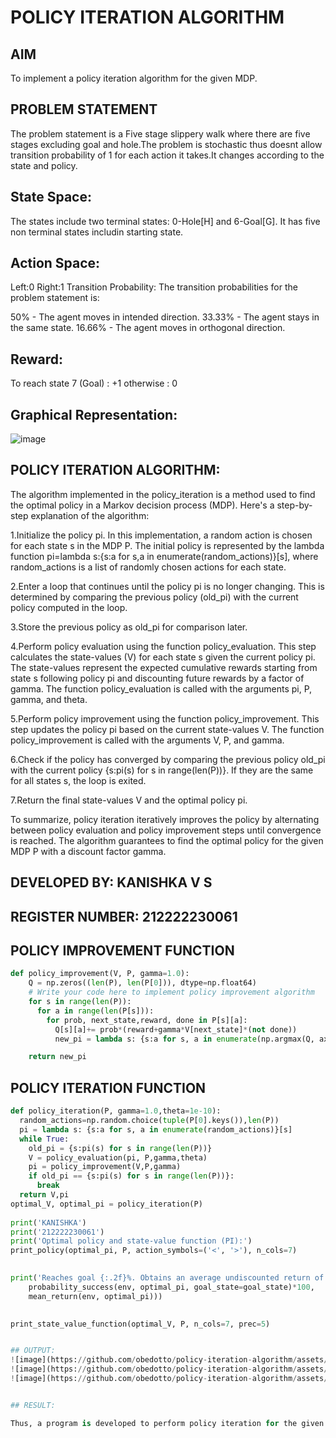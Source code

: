 # POLICY ITERATION ALGORITHM

## AIM
To implement a policy iteration algorithm for the given MDP.

## PROBLEM STATEMENT
The problem statement is a Five stage slippery walk where there are five stages excluding goal and hole.The problem is stochastic thus doesnt allow transition probability of 1 for each action it takes.It changes according to the state and policy.

## State Space:
The states include two terminal states: 0-Hole[H] and 6-Goal[G]. It has five non terminal states includin starting state.

## Action Space:
Left:0
Right:1
Transition Probability:
The transition probabilities for the problem statement is:

50% - The agent moves in intended direction.
33.33% - The agent stays in the same state.
16.66% - The agent moves in orthogonal direction.
## Reward:
To reach state 7 (Goal) : +1 otherwise : 0
## Graphical Representation:
![image](https://github.com/obedotto/policy-iteration-algorithm/assets/113497357/7ec5ee83-5642-45e0-aeed-df316b4ed69c)


## POLICY ITERATION ALGORITHM:
The algorithm implemented in the policy_iteration is a method used to find the optimal policy in a Markov decision process (MDP). Here's a step-by-step explanation of the algorithm:

1.Initialize the policy pi. In this implementation, a random action is chosen for each state s in the MDP P. The initial policy is represented by the lambda function pi=lambda s:{s:a for s,a in enumerate(random_actions)}[s], where random_actions is a list of randomly chosen actions for each state.

2.Enter a loop that continues until the policy pi is no longer changing. This is determined by comparing the previous policy (old_pi) with the current policy computed in the loop.

3.Store the previous policy as old_pi for comparison later.

4.Perform policy evaluation using the function policy_evaluation. This step calculates the state-values (V) for each state s given the current policy pi. The state-values represent the expected cumulative rewards starting from state s following policy pi and discounting future rewards by a factor of gamma. The function policy_evaluation is called with the arguments pi, P, gamma, and theta.

5.Perform policy improvement using the function policy_improvement. This step updates the policy pi based on the current state-values V. The function policy_improvement is called with the arguments V, P, and gamma.

6.Check if the policy has converged by comparing the previous policy old_pi with the current policy {s:pi(s) for s in range(len(P))}. If they are the same for all states s, the loop is exited.

7.Return the final state-values V and the optimal policy pi.

To summarize, policy iteration iteratively improves the policy by alternating between policy evaluation and policy improvement steps until convergence is reached. The algorithm guarantees to find the optimal policy for the given MDP P with a discount factor gamma.

## DEVELOPED BY: KANISHKA V S
## REGISTER NUMBER: 212222230061

## POLICY IMPROVEMENT FUNCTION
```py
def policy_improvement(V, P, gamma=1.0):
    Q = np.zeros((len(P), len(P[0])), dtype=np.float64)
    # Write your code here to implement policy improvement algorithm
    for s in range(len(P)):
      for a in range(len(P[s])):
        for prob, next_state,reward, done in P[s][a]:
          Q[s][a]+= prob*(reward+gamma*V[next_state]*(not done))
          new_pi = lambda s: {s:a for s, a in enumerate(np.argmax(Q, axis=1))}[s]

    return new_pi
```

## POLICY ITERATION FUNCTION
```py
def policy_iteration(P, gamma=1.0,theta=1e-10):
  random_actions=np.random.choice(tuple(P[0].keys()),len(P))
  pi = lambda s: {s:a for s, a in enumerate(random_actions)}[s]
  while True:
    old_pi = {s:pi(s) for s in range(len(P))}
    V = policy_evaluation(pi, P,gamma,theta)
    pi = policy_improvement(V,P,gamma)
    if old_pi == {s:pi(s) for s in range(len(P))}:
      break
  return V,pi
optimal_V, optimal_pi = policy_iteration(P)
     
print('KANISHKA')
print('212222230061')
print('Optimal policy and state-value function (PI):')
print_policy(optimal_pi, P, action_symbols=('<', '>'), n_cols=7)
     

print('Reaches goal {:.2f}%. Obtains an average undiscounted return of {:.4f}.'.format(
    probability_success(env, optimal_pi, goal_state=goal_state)*100,
    mean_return(env, optimal_pi)))
     

print_state_value_function(optimal_V, P, n_cols=7, prec=5)


## OUTPUT:
![image](https://github.com/obedotto/policy-iteration-algorithm/assets/113497357/37160f4c-9b38-438e-ac77-7ee8fb243333)
![image](https://github.com/obedotto/policy-iteration-algorithm/assets/113497357/86efa88c-e4a4-409c-aeef-2a483b08c4eb)
![image](https://github.com/obedotto/policy-iteration-algorithm/assets/113497357/fe975a9d-a0e3-4751-b9ad-3f39825e9d34)


## RESULT:

Thus, a program is developed to perform policy iteration for the given MDP.
